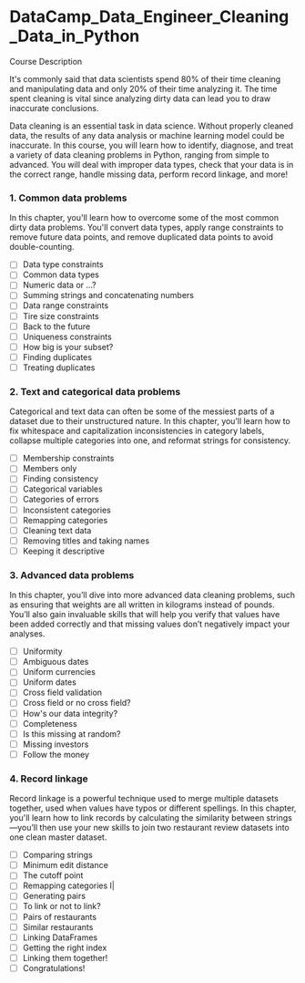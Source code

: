 # DataCamp_Data_Engineer_Cleaning_Data_in_Python

Course Description<br />

It's commonly said that data scientists spend 80% of their time cleaning and manipulating data and only 20% of their time analyzing it. The time spent cleaning is vital since analyzing dirty data can lead you to draw inaccurate conclusions.

Data cleaning is an essential task in data science. Without properly cleaned data, the results of any data analysis or machine learning model could be inaccurate. In this course, you will learn how to identify, diagnose, and treat a variety of data cleaning problems in Python, ranging from simple to advanced. You will deal with improper data types, check that your data is in the correct range, handle missing data, perform record linkage, and more!

### 1. Common data problems

In this chapter, you'll learn how to overcome some of the most common dirty data problems. You'll convert data types, apply range constraints to remove future data points, and remove duplicated data points to avoid double-counting.

- [ ] Data type constraints
- [ ] Common data types
- [ ] Numeric data or ...?
- [ ] Summing strings and concatenating numbers
- [ ] Data range constraints
- [ ] Tire size constraints
- [ ] Back to the future
- [ ] Uniqueness constraints
- [ ] How big is your subset?
- [ ] Finding duplicates
- [ ] Treating duplicates

### 2. Text and categorical data problems

Categorical and text data can often be some of the messiest parts of a dataset due to their unstructured nature. In this chapter, you’ll learn how to fix whitespace and capitalization inconsistencies in category labels, collapse multiple categories into one, and reformat strings for consistency.

- [ ] Membership constraints
- [ ] Members only
- [ ] Finding consistency
- [ ] Categorical variables
- [ ] Categories of errors
- [ ] Inconsistent categories
- [ ] Remapping categories
- [ ] Cleaning text data
- [ ] Removing titles and taking names
- [ ] Keeping it descriptive

### 3. Advanced data problems

In this chapter, you’ll dive into more advanced data cleaning problems, such as ensuring that weights are all written in kilograms instead of pounds. You’ll also gain invaluable skills that will help you verify that values have been added correctly and that missing values don’t negatively impact your analyses.

- [ ] Uniformity
- [ ] Ambiguous dates
- [ ] Uniform currencies
- [ ] Uniform dates
- [ ] Cross field validation
- [ ] Cross field or no cross field?
- [ ] How's our data integrity?
- [ ] Completeness
- [ ] Is this missing at random?
- [ ] Missing investors
- [ ] Follow the money

### 4. Record linkage

Record linkage is a powerful technique used to merge multiple datasets together, used when values have typos or different spellings. In this chapter, you'll learn how to link records by calculating the similarity between strings—you’ll then use your new skills to join two restaurant review datasets into one clean master dataset.

- [ ] Comparing strings
- [ ] Minimum edit distance
- [ ] The cutoff point
- [ ] Remapping categories I|
- [ ] Generating pairs
- [ ] To link or not to link?
- [ ] Pairs of restaurants
- [ ] Similar restaurants
- [ ] Linking DataFrames
- [ ] Getting the right index
- [ ] Linking them together!
- [ ] Congratulations!
